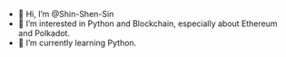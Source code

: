 - 👋 Hi, I’m @Shin-Shen-Sin
- 👀 I’m interested in Python and Blockchain, especially about Ethereum and Polkadot.
- 🌱 I’m currently learning Python.

<!---
Shin-Shen-Sin/Shin-Shen-Sin is a ✨ special ✨ repository because its `README.md` (this file) appears on your GitHub profile.
You can click the Preview link to take a look at your changes.
--->
